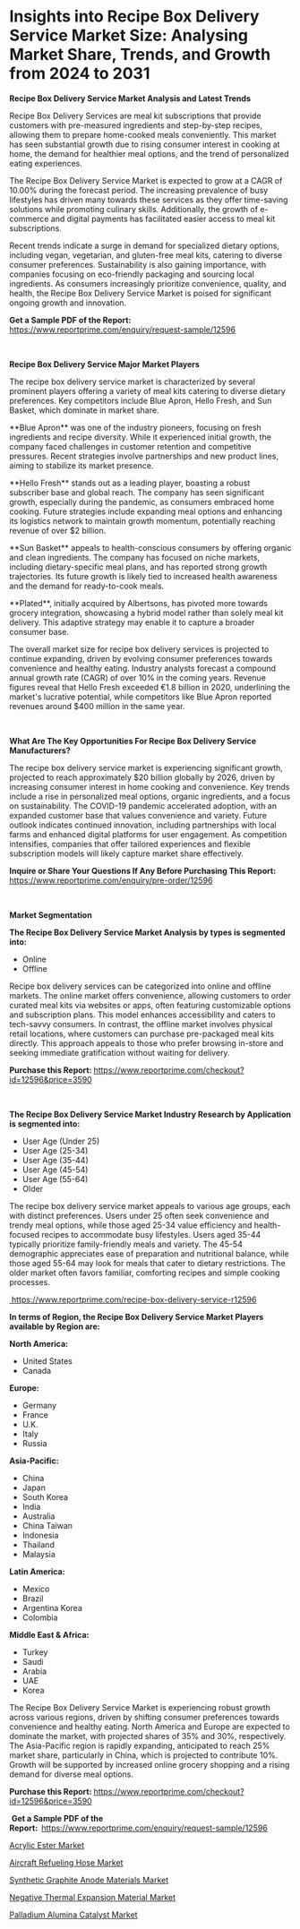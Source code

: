 <p><h1>Insights into Recipe Box Delivery Service Market Size: Analysing Market Share, Trends, and Growth from 2024 to 2031</h1></p><p><strong>Recipe Box Delivery Service Market Analysis and Latest Trends</strong></p>
<p><p>Recipe Box Delivery Services are meal kit subscriptions that provide customers with pre-measured ingredients and step-by-step recipes, allowing them to prepare home-cooked meals conveniently. This market has seen substantial growth due to rising consumer interest in cooking at home, the demand for healthier meal options, and the trend of personalized eating experiences. </p><p>The Recipe Box Delivery Service Market is expected to grow at a CAGR of 10.00% during the forecast period. The increasing prevalence of busy lifestyles has driven many towards these services as they offer time-saving solutions while promoting culinary skills. Additionally, the growth of e-commerce and digital payments has facilitated easier access to meal kit subscriptions.</p><p>Recent trends indicate a surge in demand for specialized dietary options, including vegan, vegetarian, and gluten-free meal kits, catering to diverse consumer preferences. Sustainability is also gaining importance, with companies focusing on eco-friendly packaging and sourcing local ingredients. As consumers increasingly prioritize convenience, quality, and health, the Recipe Box Delivery Service Market is poised for significant ongoing growth and innovation.</p></p>
<p><strong>Get a Sample PDF of the Report:&nbsp;</strong> <a href="https://www.reportprime.com/enquiry/request-sample/12596">https://www.reportprime.com/enquiry/request-sample/12596</a></p>
<p>&nbsp;</p>
<p><strong>Recipe Box Delivery Service Major Market Players</strong></p>
<p><p>The recipe box delivery service market is characterized by several prominent players offering a variety of meal kits catering to diverse dietary preferences. Key competitors include Blue Apron, Hello Fresh, and Sun Basket, which dominate in market share.</p><p>**Blue Apron** was one of the industry pioneers, focusing on fresh ingredients and recipe diversity. While it experienced initial growth, the company faced challenges in customer retention and competitive pressures. Recent strategies involve partnerships and new product lines, aiming to stabilize its market presence.</p><p>**Hello Fresh** stands out as a leading player, boasting a robust subscriber base and global reach. The company has seen significant growth, especially during the pandemic, as consumers embraced home cooking. Future strategies include expanding meal options and enhancing its logistics network to maintain growth momentum, potentially reaching revenue of over $2 billion.</p><p>**Sun Basket** appeals to health-conscious consumers by offering organic and clean ingredients. The company has focused on niche markets, including dietary-specific meal plans, and has reported strong growth trajectories. Its future growth is likely tied to increased health awareness and the demand for ready-to-cook meals.</p><p>**Plated**, initially acquired by Albertsons, has pivoted more towards grocery integration, showcasing a hybrid model rather than solely meal kit delivery. This adaptive strategy may enable it to capture a broader consumer base.</p><p>The overall market size for recipe box delivery services is projected to continue expanding, driven by evolving consumer preferences towards convenience and healthy eating. Industry analysts forecast a compound annual growth rate (CAGR) of over 10% in the coming years. Revenue figures reveal that Hello Fresh exceeded €1.8 billion in 2020, underlining the market's lucrative potential, while competitors like Blue Apron reported revenues around $400 million in the same year.</p></p>
<p>&nbsp;</p>
<p><strong>What Are The Key Opportunities For Recipe Box Delivery Service Manufacturers?</strong></p>
<p><p>The recipe box delivery service market is experiencing significant growth, projected to reach approximately $20 billion globally by 2026, driven by increasing consumer interest in home cooking and convenience. Key trends include a rise in personalized meal options, organic ingredients, and a focus on sustainability. The COVID-19 pandemic accelerated adoption, with an expanded customer base that values convenience and variety. Future outlook indicates continued innovation, including partnerships with local farms and enhanced digital platforms for user engagement. As competition intensifies, companies that offer tailored experiences and flexible subscription models will likely capture market share effectively.</p></p>
<p><strong>Inquire or Share Your Questions If Any Before Purchasing This Report:</strong> <a href="https://www.reportprime.com/enquiry/pre-order/12596">https://www.reportprime.com/enquiry/pre-order/12596</a></p>
<p>&nbsp;</p>
<p><strong>Market Segmentation</strong></p>
<p><strong>The Recipe Box Delivery Service Market Analysis by types is segmented into:</strong></p>
<p><ul><li>Online</li><li>Offline</li></ul></p>
<p><p>Recipe box delivery services can be categorized into online and offline markets. The online market offers convenience, allowing customers to order curated meal kits via websites or apps, often featuring customizable options and subscription plans. This model enhances accessibility and caters to tech-savvy consumers. In contrast, the offline market involves physical retail locations, where customers can purchase pre-packaged meal kits directly. This approach appeals to those who prefer browsing in-store and seeking immediate gratification without waiting for delivery.</p></p>
<p><strong>Purchase this Report:&nbsp;</strong><a href="https://www.reportprime.com/checkout?id=12596&price=3590">https://www.reportprime.com/checkout?id=12596&price=3590</a></p>
<p>&nbsp;</p>
<p><strong>The Recipe Box Delivery Service Market Industry Research by Application is segmented into:</strong></p>
<p><ul><li>User Age (Under 25)</li><li>User Age (25-34)</li><li>User Age (35-44)</li><li>User Age (45-54)</li><li>User Age (55-64)</li><li>Older</li></ul></p>
<p><p>The recipe box delivery service market appeals to various age groups, each with distinct preferences. Users under 25 often seek convenience and trendy meal options, while those aged 25-34 value efficiency and health-focused recipes to accommodate busy lifestyles. Users aged 35-44 typically prioritize family-friendly meals and variety. The 45-54 demographic appreciates ease of preparation and nutritional balance, while those aged 55-64 may look for meals that cater to dietary restrictions. The older market often favors familiar, comforting recipes and simple cooking processes.</p></p>
<p><a href="https://www.reportprime.com/recipe-box-delivery-service-r12596">&nbsp;https://www.reportprime.com/recipe-box-delivery-service-r12596</a></p>
<p><strong>In terms of Region, the Recipe Box Delivery Service Market Players available by Region are:</strong></p>
<p>
    <p> <strong> North America: </strong>
        <ul>
            <li>United States</li>
            <li>Canada</li>
        </ul>
        </p> 
    <p> <strong> Europe: </strong>
        <ul>
            <li>Germany</li>
            <li>France</li>
            <li>U.K.</li>
            <li>Italy</li>
            <li>Russia</li>
        </ul>
        </p> 
    <p> <strong> Asia-Pacific: </strong>
        <ul>
            <li>China</li>
            <li>Japan</li>
            <li>South Korea</li>
            <li>India</li>
            <li>Australia</li>
            <li>China Taiwan</li>
            <li>Indonesia</li>
            <li>Thailand</li>
            <li>Malaysia</li>
        </ul>
        </p> 
    <p> <strong> Latin America: </strong>
        <ul>
            <li>Mexico</li>
            <li>Brazil</li>
            <li>Argentina Korea</li>
            <li>Colombia</li>
        </ul>
        </p> 
    <p> <strong> Middle East & Africa: </strong>
        <ul>
            <li>Turkey</li>
            <li>Saudi</li>
            <li>Arabia</li>
            <li>UAE</li>
            <li>Korea</li>
        </ul>
    </p>
    </p>
<p><p>The Recipe Box Delivery Service Market is experiencing robust growth across various regions, driven by shifting consumer preferences towards convenience and healthy eating. North America and Europe are expected to dominate the market, with projected shares of 35% and 30%, respectively. The Asia-Pacific region is rapidly expanding, anticipated to reach 25% market share, particularly in China, which is projected to contribute 10%. Growth will be supported by increased online grocery shopping and a rising demand for diverse meal options.</p></p>
<p><strong>Purchase this Report: </strong><a href="https://www.reportprime.com/checkout?id=12596&price=3590">https://www.reportprime.com/checkout?id=12596&price=3590</a></p>
<p>&nbsp;<strong>Get a Sample PDF of the Report:&nbsp;&nbsp;</strong><a href="https://www.reportprime.com/enquiry/request-sample/12596">https://www.reportprime.com/enquiry/request-sample/12596</a></p>
<p><strong></strong></p>
<p><p><a href="https://www.linkedin.com/pulse/global-acrylic-ester-market-sector2024-2031-metrics-wobmf?trackingId=PNo7ytKRTsalpNgxH6XEmw%3D%3D">Acrylic Ester Market</a></p><p><a href="https://www.linkedin.com/pulse/future-trajectory-aircraft-refueling-hose-market-emerging-nv8if?trackingId=ohI7Bzs4RcGY%2FbbOZRp1EQ%3D%3D">Aircraft Refueling Hose Market</a></p><p><a href="https://issuu.com/reportprime-2/docs/synthetic-graphite-anode-materials-_9fb3457508d5a2">Synthetic Graphite Anode Materials Market</a></p><p><a href="https://medium.com/@raap8632472024/an-in-depth-analysis-of-the-global-negative-thermal-expansion-material-market-scope-and-its-rapid-2d2f52db50fe">Negative Thermal Expansion Material Market</a></p><p><a href="https://medium.com/@sagorhossaincs33_80453/palladium-alumina-catalyst-market-size-share-trends-analysis-report-by-end-use-petrochemical-1c6e1695ed1d">Palladium Alumina Catalyst Market</a></p></p>